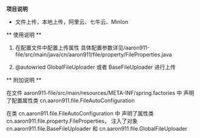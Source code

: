 **项目说明** 
- 文件上传，本地上传，阿里云、七牛云、MinIon


** 使用说明 **

1. 在配置文件中配置上传属性
	具体配置参数详见/aaron911-file/src/main/java/cn/aaron911/file/property/FileProperties.java
	
2. @autowried GlobalFileUploader 或者 BaseFileUploader 进行上传

** 附加说明 **

在文件 aaron911-file/src/main/resources/META-INF/spring.factories 中 声明了配置属性类 cn.aaron911.file.FileAutoConfiguration

在类 cn.aaron911.file.FileAutoConfiguration 中 声明了属性类cn.aaron911.file.property.FileProperties， 注入了对象cn.aaron911.file.BaseFileUploader 和 cn.aaron911.file.GlobalFileUploader
